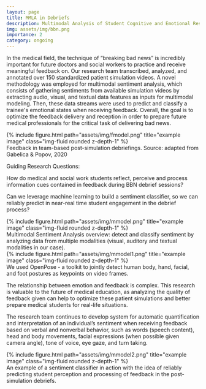 ```yaml
---
layout: page
title: MMLA in Debriefs
description: Multimodal Analysis of Student Cognitive and Emotional Responses during Team Debriefs
img: assets/img/bbn.png
importance: 2
category: ongoing
---
```


In the medical field, the technique of “breaking bad news” is incredibly important for future doctors and social workers to practice and receive meaningful feedback on. Our research team transcribed, analyzed, and annotated over 150 standardized patient simulation videos. A novel methodology was employed for multimodal sentiment analysis, which consists of gathering sentiments from available simulation videos by extracting audio, visual, and textual data features as inputs for multimodal modeling. Then, these data streams were used to predict and classify a trainee's emotional states when receiving feedback.  Overall, the goal is to optimize the feedback delivery and reception in order to prepare future medical professionals for the critical task of delivering bad news. 


<div class="row justify-content-sm-center">
    <div class="col-sm-8 mt-3 mt-md-0">
        {% include figure.html path="assets/img/fmodel.png" title="example image" class="img-fluid rounded z-depth-1" %}
    </div>
<div class="caption">
    Feedback in team-based post-simulation debriefings. Source: adapted from Gabelica & Popov, 2020
</div>

<p class="font-weight-bold">Guiding Research Questions:</p> 
How do medical and social work students reflect, perceive and process information cues contained in feedback during BBN debrief sessions?

Can we leverage machine learning to build a sentiment classifier, so we can reliably predict in near-real time student engagement in the debrief process?

<div class="row justify-content-sm-center">
    <div class="col-sm-8 mt-3 mt-md-0">
        {% include figure.html path="assets/img/mmodel.png" title="example image" class="img-fluid rounded z-depth-1" %}
    </div>
<div class="caption">
    Multimodal Sentiment Analysis overview: detect and classify sentiment by analyzing data from multiple modalities (visual, auditory and textual modalities in our case).
</div>

<div class="row justify-content-sm-center">
    <div class="col-sm-8 mt-3 mt-md-0">
        {% include figure.html path="assets/img/mmodel1.png" title="example image" class="img-fluid rounded z-depth-1" %}
    </div>
<div class="caption">
    We used OpenPose - a toolkit to jointly detect human body, hand, facial, and foot postures as keypoints on video frames.
</div>
    
The relationship between emotion and feedback is complex. This research is valuable to the future of medical education, as analyzing the quality of feedback given can help to optimize these patient simulations and better prepare medical students for real-life situations.  
  
The research team continues to develop system for automatic quantification and interpretation of an individual’s sentiment when receiving feedback based on verbal and nonverbal behavior, such as words (speech content), head and body movements, facial expressions (when possible given camera angle), tone of voice, eye gaze, and turn taking.
    
<div class="row justify-content-sm-center">
    <div class="col-sm-8 mt-3 mt-md-0">
        {% include figure.html path="assets/img/mmodel2.png" title="example image" class="img-fluid rounded z-depth-1" %}
    </div>
<div class="caption">
    An example of a sentiment classifier in action with the idea of reliably predicting student perception and processing of feedback in the post-simulation debriefs.
    </div>  
 
